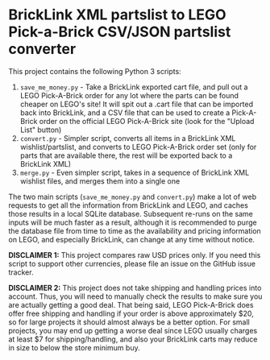 # BrickLink XML partslist to LEGO Pick-a-Brick CSV/JSON partslist converter

This project contains the following Python 3 scripts:

1. `save_me_money.py` - Take a BrickLink exported cart file, and pull out a LEGO Pick-A-Brick order for any lot where the parts can be found cheaper on LEGO's site! It will spit out a .cart file that can be imported back into BrickLink, and a CSV file that can be used to create a Pick-A-Brick order on the official LEGO Pick-A-Brick site (look for the "Upload List" button)
2. `convert.py` - Simpler script, converts all items in a BrickLink XML wishlist/partslist, and converts to LEGO Pick-A-Brick order set (only for parts that are available there, the rest will be exported back to a BrickLink XML)
3. `merge.py` - Even simpler script, takes in a sequence of BrickLink XML wishlist files, and merges them into a single one

The two main scripts (`save_me_money.py` and `convert.py`) make a lot of web requests to get all the information from BrickLink and LEGO, and caches those results in a local SQLite database. Subsequent re-runs on the same inputs will be much faster as a result, although it is recommended to purge the database file from time to time as the availability and pricing information on LEGO, and especially BrickLink, can change at any time without notice.

**DISCLAIMER 1:** This project compares raw USD prices only. If you need this script to support other currencies, please file an issue on the GitHub issue tracker. 

**DISCLAIMER 2:** This project does not take shipping and handling prices into account. Thus, you will need to manually check the results to make sure you are actually getting a good deal. That being said, LEGO Pick-A-Brick does offer free shipping and handling if your order is above approximately $20, so for large projects it should almost always be a better option. For small projects, you may end up getting a worse deal since LEGO usually charges at least $7 for shipping/handling, and also your BrickLink carts may reduce in size to below the store minimum buy.
